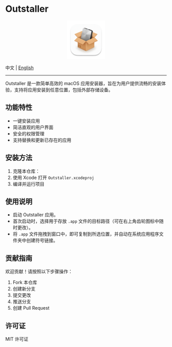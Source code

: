 # Outstaller

<p align="center">
    <img src="Outstaller.png" alt="Logo" width="120" />
</p>

中文 | [English](./README_EN.md)
<hr/>

Outstaller 是一款简单高效的 macOS 应用安装器，旨在为用户提供流畅的安装体验，支持将应用安装到任意位置，包括外部存储设备。

## 功能特性

- 一键安装应用
- 简洁直观的用户界面
- 安全的权限管理
- 支持替换和更新已存在的应用

## 安装方法

1. 克隆本仓库：
2. 使用 Xcode 打开 `Outstaller.xcodeproj`
3. 编译并运行项目

## 使用说明

- 启动 Outstaller 应用。
- 首次启动时，选择用于存放 `.app` 文件的目标路径（可在右上角齿轮图标中随时更改）。
- 将 `.app` 文件拖拽到窗口中，即可复制到所选位置，并自动在系统应用程序文件夹中创建符号链接。

## 贡献指南

欢迎贡献！请按照以下步骤操作：

1. Fork 本仓库
2. 创建新分支
3. 提交更改
4. 推送分支
5. 创建 Pull Request

## 许可证

MIT 许可证